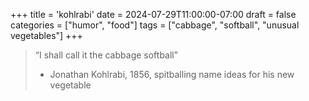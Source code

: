 +++
title = 'kohlrabi'
date = 2024-07-29T11:00:00-07:00
draft = false
categories = ["humor", "food"]
tags = ["cabbage", "softball", "unusual vegetables"]
+++

> “I shall call it the cabbage softball”
> - Jonathan Kohlrabi, 1856, spitballing name ideas for his new vegetable